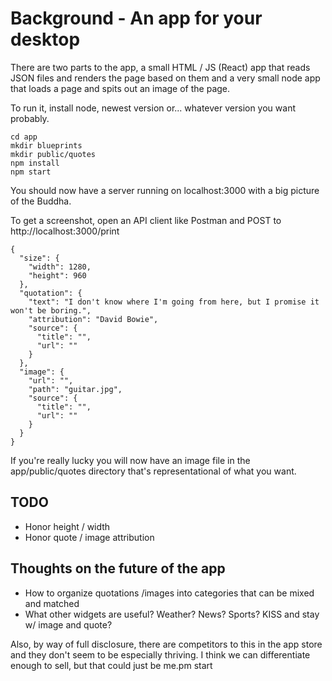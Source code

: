 # Background - An app for your desktop
There are two parts to the app, a small HTML / JS (React) app that reads JSON files and renders the page based on them and a very small node app that loads a page and spits out an image of the page.

To run it, install node, newest version or... whatever version you want probably.

```
cd app
mkdir blueprints
mkdir public/quotes
npm install
npm start
```
You should now have a server running on localhost:3000 with a big picture of the Buddha.

To get a screenshot, open an API client like Postman and POST to http://localhost:3000/print
```
{
  "size": {
    "width": 1280,
    "height": 960
  },
  "quotation": {
    "text": "I don't know where I'm going from here, but I promise it won't be boring.",
    "attribution": "David Bowie",
    "source": {
      "title": "",
      "url": ""
    }
  },
  "image": {
    "url": "",
    "path": "guitar.jpg",
    "source": {
      "title": "",
      "url": ""
    }
  }
}
```

If you're really lucky you will now have an image file in the app/public/quotes directory that's representational of what you want.

## TODO
* Honor height / width
* Honor quote / image attribution

## Thoughts on the future of the app
- How to organize quotations /images into categories that can be mixed and matched
- What other widgets are useful? Weather? News? Sports? KISS and stay w/ image and quote?

Also, by way of full disclosure, there are competitors to this in the app store and they don't seem to be especially thriving. I think we can differentiate enough to sell, but that could just be me.pm start
